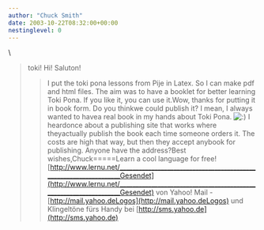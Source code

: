 ```yaml
---
author: "Chuck Smith"
date: 2003-10-22T08:32:00+00:00
nestinglevel: 0
---
```

\
> toki! Hi! Saluton!
>> I put the toki pona lessons from Pije in Latex. So I
> can make pdf and
> html files. The aim was to have a booklet for better
> learning Toki
> Pona. If you like it, you can use it.Wow, thanks for putting it in book form. Do you thinkwe could publish it? I mean, I always wanted to havea real book in my hands about Toki Pona. ![:)](images/smilies/icon_e_smile.gif "Smile") I heardonce about a publishing site that works where theyactually publish the book each time someone orders it. The costs are high that way, but then they accept anybook for publishing. Anyone have the address?Best wishes,Chuck=====Learn a cool language for free![http://www.lernu.net/__________________________________________________________________Gesendet](http://www.lernu.net/__________________________________________________________________Gesendet) von Yahoo! Mail - [http://mail.yahoo.deLogos](http://mail.yahoo.deLogos) und Klingeltöne fürs Handy bei [http://sms.yahoo.de](http://sms.yahoo.de)